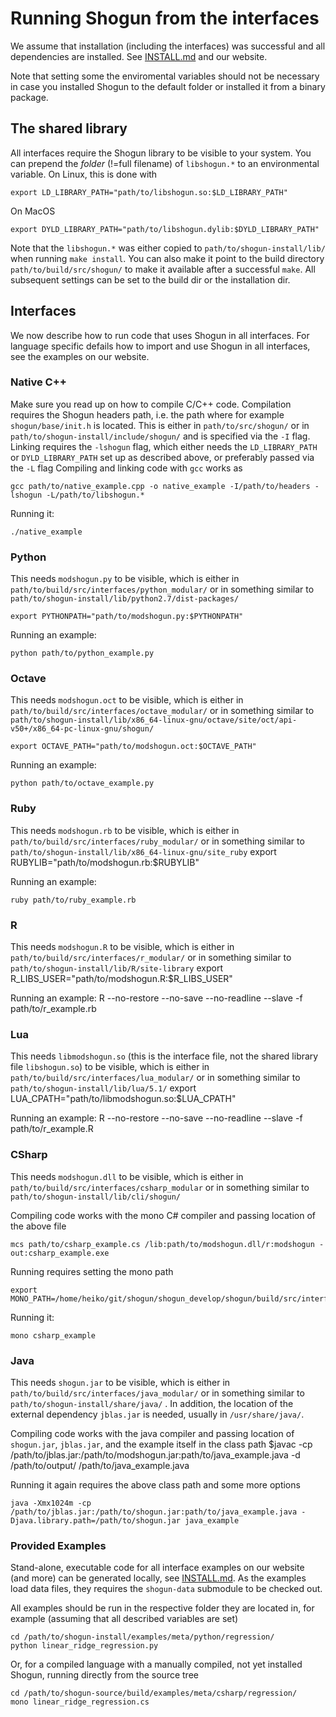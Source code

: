 Running Shogun from the interfaces
==================================

We assume that installation (including the interfaces) was successful and all
dependencies are installed. See [INSTALL.md](INSTALL.md) and our website.

Note that setting some the enviromental variables should not be necessary in case
you installed Shogun to the default folder or installed it from a binary package.

## The shared library
All interfaces require the Shogun library to be visible to your system.
You can prepend the *folder* (!=full filename) of `libshogun.*` to an environmental variable. On Linux, this is done with

    export LD_LIBRARY_PATH="path/to/libshogun.so:$LD_LIBRARY_PATH"

On MacOS

    export DYLD_LIBRARY_PATH="path/to/libshogun.dylib:$DYLD_LIBRARY_PATH"

Note that the `libshogun.*` was either copied to `path/to/shogun-install/lib/` when
running `make install`. You can also make it point to the build directory
 `path/to/build/src/shogun/` to make it available after a successful `make`.
All subsequent settings can be set to the build dir or the installation dir.

## Interfaces

We now describe how to run code that uses Shogun in all interfaces. For language
specific defails how to import and use Shogun in all interfaces, see the
examples on our website.

### Native C++
Make sure you read up on how to compile C/C++ code. Compilation requires the Shogun headers path, i.e. the path where for example `shogun/base/init.h` is located. This is either in `path/to/src/shogun/` or in `path/to/shogun-install/include/shogun/` and is specified  via the `-I` flag. Linking requires the `-lshogun` flag, which either needs the `LD_LIBRARY_PATH` or `DYLD_LIBRARY_PATH` set up as described above, or preferably passed via the `-L` flag
Compiling and linking code with `gcc` works as

    gcc path/to/native_example.cpp -o native_example -I/path/to/headers -lshogun -L/path/to/libshogun.*

Running it:

    ./native_example

### Python
This needs `modshogun.py` to be visible, which is either in `path/to/build/src/interfaces/python_modular/` or in something similar to `path/to/shogun-install/lib/python2.7/dist-packages/`

    export PYTHONPATH="path/to/modshogun.py:$PYTHONPATH"

Running an example:

    python path/to/python_example.py

### Octave
This needs `modshogun.oct` to be visible, which is either in `path/to/build/src/interfaces/octave_modular/` or in something similar to `path/to/shogun-install/lib/x86_64-linux-gnu/octave/site/oct/api-v50+/x86_64-pc-linux-gnu/shogun/`

    export OCTAVE_PATH="path/to/modshogun.oct:$OCTAVE_PATH"

Running an example:

    python path/to/octave_example.py

### Ruby
This needs `modshogun.rb` to be visible, which is either in `path/to/build/src/interfaces/ruby_modular/` or in something similar to `path/to/shogun-install/lib/x86_64-linux-gnu/site_ruby`
    export RUBYLIB="path/to/modshogun.rb:$RUBYLIB"

Running an example:

    ruby path/to/ruby_example.rb

### R
This needs `modshogun.R` to be visible, which is either in `path/to/build/src/interfaces/r_modular/` or in something similar to `path/to/shogun-install/lib/R/site-library`
    export R_LIBS_USER="path/to/modshogun.R:$R_LIBS_USER"

Running an example:
    R --no-restore --no-save --no-readline --slave -f path/to/r_example.rb

### Lua
This needs `libmodshogun.so` (this is the interface file, not the shared library file `libshogun.so`) to be visible, which is either in `path/to/build/src/interfaces/lua_modular/` or in something similar to `path/to/shogun-install/lib/lua/5.1/`
    export LUA_CPATH="path/to/libmodshogun.so:$LUA_CPATH"

Running an example:
    R --no-restore --no-save --no-readline --slave -f path/to/r_example.R

### CSharp
This needs `modshogun.dll` to be visible, which is either in `path/to/build/src/interfaces/csharp_modular` or in something similar to `path/to/shogun-install/lib/cli/shogun/`

Compiling code works with the mono C# compiler and passing location of the above file

    mcs path/to/csharp_example.cs /lib:path/to/modshogun.dll/r:modshogun -out:csharp_example.exe

Running requires setting the mono path

    export MONO_PATH=/home/heiko/git/shogun/shogun_develop/shogun/build/src/interfaces/csharp_modular:$MONO_PATH

Running it:

    mono csharp_example

### Java
This needs `shogun.jar` to be visible, which is either in `path/to/build/src/interfaces/java_modular/` or in something similar to `path/to/shogun-install/share/java/` .
In addition, the location of the external dependency `jblas.jar` is needed,
usually in `/usr/share/java/`.

Compiling code works with the java compiler and passing location of `shogun.jar`,
`jblas.jar`, and the example itself in the class path
    $javac -cp /path/to/jblas.jar:/path/to/modshogun.jar:path/to/java_example.java -d /path/to/output/ /path/to/java_example.java

Running it again requires the above class path and some more options

    java -Xmx1024m -cp /path/to/jblas.jar:/path/to/shogun.jar:path/to/java_example.java -Djava.library.path=/path/to/shogun.jar java_example

### Provided Examples
Stand-alone, executable code for all interface examples on our website (and more) can be generated locally, see [INSTALL.md](INSTALL.md). As the examples load data files, they requires the `shogun-data` submodule to be checked out.

All examples should be run in the respective folder they are located in, for example (assuming that all described variables are set)

    cd /path/to/shogun-install/examples/meta/python/regression/
    python linear_ridge_regression.py

Or, for a compiled language with a manually compiled, not yet installed Shogun, running directly from the source tree

    cd /path/to/shogun-source/build/examples/meta/csharp/regression/
    mono linear_ridge_regression.cs
